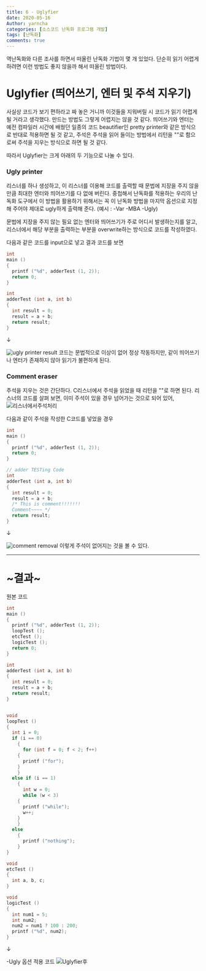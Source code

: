 ```yaml
---
title: 6 - Uglyfier
date: 2020-05-16
Author: yarncha
categories: [소스코드 난독화 프로그램 개발]
tags: [난독화]
comments: true
---
```


역난독화와 다른 조사를 하면서 떠올린 난독화 기법이 몇 개 있었다. 단순히 읽기 어렵게 하려면 이런 방법도 좋지 않을까 해서 떠올린 방법이다.

# Uglyfier (띄어쓰기, 엔터 및 주석 지우기)

사실상 코드가 보기 편하라고 짜 놓은 거니까 이것들을 지워버릴 시 코드가 읽기 어렵게 될 거라고 생각했다. 만드는 방법도 그렇게 어렵지는 않을 것 같다. 띄어쓰기와 엔터는 예전 컴파일러 시간에 배웠던 일종의 코드 beautifier인 pretty printer와 같은 방식으로 반대로 적용하면 될 것 같고, 주석은 주석을 읽어 들이는 방법에서 리턴을 ""로 함으로써 주석을 지우는 방식으로 하면 될 것 같다.

따라서 Uglyfier는 크게 아래의 두 기능으로 나눌 수 있다.

### Ugly printer

리스너를 하나 생성하고, 이 리스너를 이용해 코드를 출력할 때 문법에 지장을 주지 않을 만큼 최대한 엔터와 띄어쓰기를 다 없애 버린다. 중첩해서 난독화를 적용하는 우리의 난독화 도구에서 이 방법을 활용하기 위해서는 꼭 이 난독화 방법을 마지막 옵션으로 지정해 주어야 제대로 ugly하게 출력해 준다. (예시 : -Var -MBA -Ugly)

문법에 지장을 주지 않는 필요 없는 엔터와 띄어쓰기가 주로 어디서 발생하는지를 알고, 리스너에서 해당 부분을 출력하는 부분을 overwrite하는 방식으로 코드를 작성하였다.

다음과 같은 코드를 input으로 넣고 결과 코드를 보면
```c
int
main ()
{
  printf ("%d", adderTest (1, 2));
  return 0;
}

int
adderTest (int a, int b)
{
  int result = 0;
  result = a + b;
  return result;
}
```

↓

![ugly printer result](<\images\09_04.png>)
코드는 문법적으로 이상이 없어 정상 작동하지만, 같이 띄어쓰기나 엔터가 존재하지 않아 읽기가 불편하게 된다.


### Comment eraser

주석을 지우는 것은 간단하다. C리스너에서 주석을 읽었을 때 리턴을 ""로 하면 된다. 리스너의 코드를 살펴 보면, 이미 주석이 있을 경우 넘어가는 것으로 되어 있어,
![리스너에서주석처리](<\images\09_02.png>)

다음과 같이 주석을 작성한 C코드를 넣었을 경우
```c
int
main ()
{
  printf ("%d", adderTest (1, 2));
  return 0;
}

// adder TESTing Code
int
adderTest (int a, int b)
{
  int result = 0;
  result = a + b;
  /* This is comment!!!!!!!
  Comment~~~~ */
  return result;
}
```

↓

![comment removal](<\images\09_03.png>)
이렇게 주석이 없어지는 것을 볼 수 있다.

-------

# ~결과~

원본 코드
```c
int
main ()
{
  printf ("%d", adderTest (1, 2));
  loopTest ();
  etcTest ();
  logicTest ();
  return 0;
}

int
adderTest (int a, int b)
{
  int result = 0;
  result = a + b;
  return result;
}


void
loopTest ()
{
  int i = 0;
  if (i == 0)
    {
      for (int f = 0; f < 2; f++)
	{
	  printf ("for");
	}
    }
  else if (i == 1)
    {
      int w = 0;
      while (w < 3)
	{
	  printf ("while");
	  w++;
	}
    }
  else
    {
      printf ("nothing");
    }
}

void
etcTest ()
{
  int a, b, c;
}

void
logicTest ()
{
  int num1 = 5;
  int num2;
  num2 = num1 ? 100 : 200;
  printf ("%d", num2);
}
```

↓

-Ugly 옵션 적용 코드
  ![Uglyfier후](<\images\09_01.png>)
